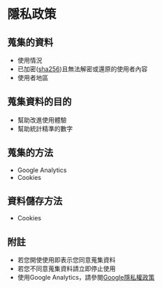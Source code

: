 # 隱私政策
## 蒐集的資料
* 使用情況
* 已加密([sha256](https://zh.wikipedia.org/wiki/SHA-2))且無法解密或還原的使用者內容
* 使用者地區
## 蒐集資料的目的
* 幫助改進使用體驗
* 幫助統計精準的數字
## 蒐集的方法
* Google Analytics
* Cookies
## 資料儲存方法
* Cookies
## 附註
* 若您開使使用即表示您同意蒐集資料
* 若您不同意蒐集資料請立即停止使用
* 使用Google Analytics，請參閱[Google隱私權政策](https://policies.google.com/privacy?hl=zh_TW)
